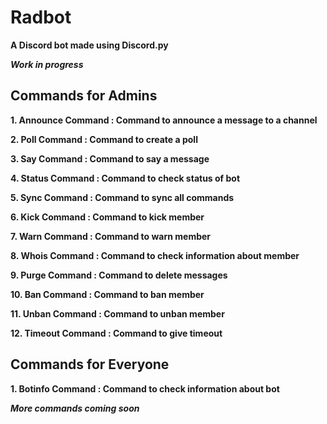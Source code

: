 # Radbot

**A Discord bot made using Discord.py**

***Work in progress***

## Commands for Admins

**1. Announce Command : Command to announce a message to a channel**

**2. Poll Command : Command to create a poll**

**3. Say Command : Command to say a message**

**4. Status Command : Command to check status of bot**

**5. Sync Command : Command to sync all commands**

**6. Kick Command : Command to kick member**

**7. Warn Command : Command to warn member**

**8. Whois Command : Command to check information about member**

**9. Purge Command : Command to delete messages**

**10. Ban Command : Command to ban member**

**11. Unban Command : Command to unban member**

**12. Timeout Command : Command to give timeout**

## Commands for Everyone

**1. Botinfo Command : Command to check information about bot**


***More commands coming soon***